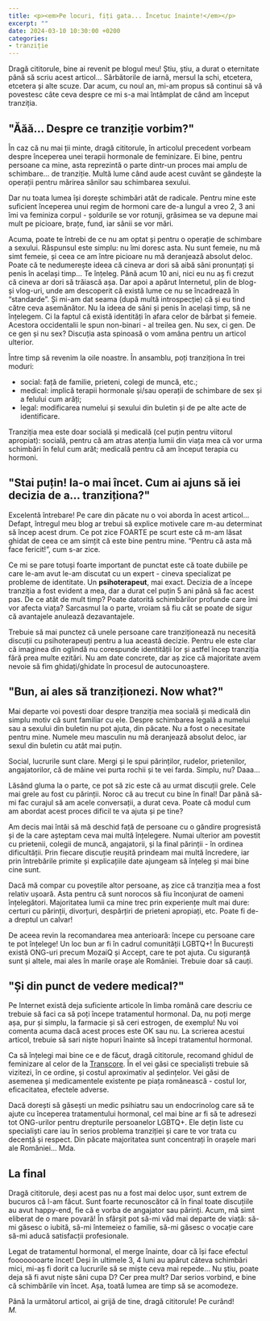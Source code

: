 ```yaml
---
title: <p><em>Pe locuri, fiți gata... Încetuc înainte!</em></p>
excerpt: ""
date: 2024-03-10 10:30:00 +0200
categories:
- tranziție
---
```

Dragă cititorule, bine ai revenit pe blogul meu! Știu, știu, a durat o eternitate până să scriu acest articol… Sărbătorile de iarnă, mersul la schi, etcetera, etcetera și alte scuze. Dar acum, cu noul an, mi-am propus să continui să vă povestesc câte ceva despre ce mi s-a mai întâmplat de când am început tranziția.

## "Ăăă… Despre ce tranziție vorbim?"

În caz că nu mai ții minte, dragă cititorule, în articolul precedent vorbeam despre începerea unei terapii hormonale de feminizare. Ei bine, pentru persoane ca mine, asta reprezintă o parte dintr-un proces mai amplu de schimbare… de tranziție. Multă lume când aude acest cuvânt se gândește la operații pentru mărirea sânilor sau schimbarea sexului.

Dar nu toata lumea își dorește schimbări atât de radicale. Pentru mine este suficient începerea unui regim de hormoni care de-a lungul a vreo 2, 3 ani îmi va feminiza corpul - șoldurile se vor rotunji, grăsimea se va depune mai mult pe picioare, brațe, fund, iar sânii se vor mări.

Acuma, poate te întrebi de ce nu am optat și pentru o operație de schimbare a sexului. Răspunsul este simplu: nu îmi doresc asta. Nu sunt femeie, nu mă simt femeie, și ceea ce am între picioare nu mă deranjează absolut deloc. Poate că te nedumerește ideea că cineva ar dori să aibă sâni pronunțați și penis în același timp… Te înțeleg. Până acum 10 ani, nici eu nu aș fi crezut că cineva ar dori să trăiască așa. Dar apoi a apărut Internetul, plin de blog- și vlog-uri, unde am descoperit că există lume ce nu se încadrează în “standarde”. Și mi-am dat seama (după multă introspecție) că și eu tind către ceva asemănător. Nu la ideea de sâni și penis în același timp, să ne înțelegem. Ci la faptul că există identități în afara celor de bărbat și femeie. Acestora occidentalii le spun non-binari - al treilea gen. Nu sex, ci gen. De ce gen și nu sex? Discuția asta spinoasă o vom amâna pentru un articol ulterior.

Între timp să revenim la oile noastre. În ansamblu, poți tranziționa în trei moduri:
* social: față de familie, prieteni, colegi de muncă, etc.;
* medical: implică terapii hormonale și/sau operații de schimbare de sex și a felului cum arăți;
* legal: modificarea numelui și sexului din buletin și de pe alte acte de identificare.

Tranziția mea este doar socială și medicală (cel puțin pentru viitorul apropiat): socială, pentru că am atras atenția lumii din viața mea că vor urma schimbări în felul cum arăt; medicală pentru că am început terapia cu hormoni.

## "Stai puțin! Ia-o mai încet. Cum ai ajuns să iei decizia de a… tranziționa?"

Excelentă întrebare! Pe care din păcate nu o voi aborda în acest articol… Defapt, întregul meu blog ar trebui să explice motivele care m-au determinat să încep acest drum. Ce pot zice FOARTE pe scurt este că m-am lăsat ghidat de ceea ce am simțit că este bine pentru mine. “Pentru că asta mă face fericit!”, cum s-ar zice.

Ce mi se pare totuși foarte important de punctat este că toate dubiile pe care le-am avut le-am discutat cu un expert - cineva specializat pe probleme de identitate. Un **psihoterapeut**, mai exact. Decizia de a începe tranziția a fost evident a mea, dar a durat cel puțin 5 ani până să fac acest pas. De ce atât de mult timp? Poate datorită schimbărilor profunde care îmi vor afecta viața? Sarcasmul la o parte, vroiam să fiu cât se poate de sigur că avantajele anulează dezavantajele.

Trebuie să mai punctez că unele persoane care tranziționează nu necesită discuții cu psihoterapeuți pentru a lua această decizie. Pentru ele este clar că imaginea din oglindă nu corespunde identității lor și astfel încep tranziția fără prea multe ezitări. Nu am date concrete, dar aș zice că majoritate avem nevoie să fim ghidați/ghidate în procesul de autocunoaștere.

## "Bun, ai ales să tranziționezi. Now what?"

Mai departe voi povesti doar despre tranziția mea socială și medicală din simplu motiv că sunt familiar cu ele. Despre schimbarea legală a numelui sau a sexului din buletin nu pot ajuta, din păcate. Nu a fost o necesitate pentru mine. Numele meu masculin nu mă deranjează absolut deloc, iar sexul din buletin cu atât mai puțin.

Social, lucrurile sunt clare. Mergi și le spui părinților, rudelor, prietenilor, angajatorilor, că de mâine vei purta rochii și te vei farda. Simplu, nu? Daaa…

Lăsând gluma la o parte, ce pot să zic este că au urmat discuții grele. Cele mai grele au fost cu părinții. Noroc că au trecut cu bine în final! Dar până să-mi fac curajul să am acele conversații, a durat ceva. Poate că modul cum am abordat acest proces dificil te va ajuta și pe tine?

Am decis mai întâi să mă deschid față de persoane cu o gândire progresistă și de la care așteptam ceva mai multă înțelegere. Numai ulterior am povestit cu prietenii, colegii de muncă, angajatorii, și la final părinții - în ordinea dificultății. Prin fiecare discuție reușită prindeam mai multă încredere, iar prin întrebările primite și explicațiile date ajungeam să înțeleg și mai bine cine sunt.

Dacă mă compar cu poveștile altor persoane, aș zice că tranziția mea a fost relativ ușoară. Asta pentru că sunt norocos să fiu înconjurat de oameni înțelegători. Majoritatea lumii ca mine trec prin experiențe mult mai dure: certuri cu părinții, divorțuri, despărțiri de prieteni apropiați, etc. Poate fi de-a dreptul un calvar!

De aceea revin la recomandarea mea anterioară: începe cu persoane care te pot înțelege! Un loc bun ar fi în cadrul comunității LGBTQ+! În București există ONG-uri precum MozaiQ și Accept, care te pot ajuta. Cu siguranță sunt și altele, mai ales în marile orașe ale României. Trebuie doar să cauți.

## "Și din punct de vedere medical?"

Pe Internet există deja suficiente articole în limba română care descriu ce trebuie să faci ca să poți începe tratamentul hormonal. Da, nu poți merge așa, pur și simplu, la farmacie și să ceri estrogen, de exemplu! Nu voi comenta acuma dacă acest proces este OK sau nu. La scrierea acestui articol, trebuie să sari niște hopuri înainte să începi tratamentul hormonal.

Ca să înțelegi mai bine ce e de făcut, dragă cititorule, recomand ghidul de feminizare al celor de la [Transcore][transcore]. În el vei găsi ce specialiști trebuie să vizitezi, în ce ordine, și costul aproximativ al ședințelor. Vei găsi de asemenea și medicamentele existente pe piața românească - costul lor, eficacitatea, efectele adverse.

Dacă dorești să găsești un medic psihiatru sau un endocrinolog care să te ajute cu începerea tratamentului hormonal, cel mai bine ar fi să te adresezi tot ONG-urilor pentru drepturile persoanelor LGBTQ+. Ele dețin liste cu specialiști care iau în serios problema tranziției și care te vor trata cu decență și respect. Din păcate majoritatea sunt concentrați în orașele mari ale României… Mda.

## La final

Dragă cititorule, deși acest pas nu a fost mai deloc ușor, sunt extrem de bucuros că l-am făcut. Sunt foarte recunoscător că în final toate discuțiile au avut happy-end, fie că e vorba de angajator sau părinți. Acum, mă simt eliberat de o mare povară! În sfârșit pot să-mi văd mai departe de viață: să-mi găsesc o iubită, să-mi întemeiez o familie, să-mi găsesc o vocație care să-mi aducă satisfacții profesionale.

Legat de tratamentul hormonal, el merge înainte, doar că își face efectul foooooooarte încet! Deși în ultimele 3, 4 luni au apărut câteva schimbări mici, mi-aș fi dorit ca lucrurile să se miște ceva mai repede… Nu știu, poate deja să fi avut niște sâni cupa D? Cer prea mult? Dar serios vorbind, e bine că schimbările vin încet. Așa, toată lumea are timp să se acomodeze.

Până la următorul articol, ai grijă de tine, dragă cititorule! Pe curând!<br><em>M.</em>

[transcore]: https://transcore.ro/tranzitia-medicala-de-feminizare-de-la-zero/
